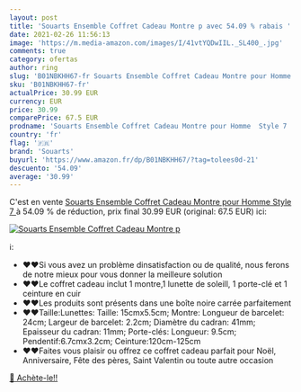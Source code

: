 ```yaml
---
layout: post
title: 'Souarts Ensemble Coffret Cadeau Montre p avec 54.09 % rabais '
date: 2021-02-26 11:56:13
image: 'https://m.media-amazon.com/images/I/41vtYQDwIIL._SL400_.jpg'
comments: true
category: ofertas
author: ring
slug: 'B01NBKHH67-fr Souarts Ensemble Coffret Cadeau Montre pour Homme Style 7'
sku: 'B01NBKHH67-fr'
actualPrice: 30.99 EUR
currency: EUR
price: 30.99
comparePrice: 67.5 EUR
prodname: 'Souarts Ensemble Coffret Cadeau Montre pour Homme  Style 7 '
country: 'fr'
flag: '🇫🇷'
brand: 'Souarts'
buyurl: 'https://www.amazon.fr/dp/B01NBKHH67/?tag=tolees0d-21'
descuento: '54.09'
average: '30.99'
---
```


C'est en vente [Souarts Ensemble Coffret Cadeau Montre pour Homme  Style 7 ](https://www.amazon.fr/dp/B01NBKHH67/?tag=tolees0d-21)  à  54.09 % de réduction, prix final  30.99 EUR (original: 67.5 EUR) ici:

[![Souarts Ensemble Coffret Cadeau Montre p](https://m.media-amazon.com/images/I/41vtYQDwIIL._SL400_.jpg)](https://www.amazon.fr/dp/B01NBKHH67/?tag=tolees0d-21)

ℹ️:

- ❤️❤️Si vous avez un problème dinsatisfaction ou de qualité, nous ferons de notre mieux pour vous donner la meilleure solution
- ❤️❤️Le coffret cadeau inclut 1 montre,1 lunette de soleill, 1 porte-clé et 1 ceinture en cuir
- ❤️❤️Les produits sont présents dans une boîte noire carrée parfaitement
- ❤️❤️Taille:Lunettes: Taille: 15cmx5.5cm; Montre: Longueur de barcelet: 24cm; Largeur de barcelet: 2.2cm; Diamètre du cadran: 41mm; Epaisseur du cadran: 11mm; Porte-clés: Longueur: 9.5cm; Pendentif:6.7cmx3.2cm; Ceinture:120cm-125cm
- ❤️❤️Faites vous plaisir ou offrez ce coffret cadeau parfait pour Noël, Anniversaire, Fête des pères, Saint Valentin ou toute autre occasion

[🛒 Achète-le!!](https://www.amazon.fr/dp/B01NBKHH67/?tag=tolees0d-21)
